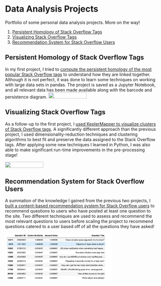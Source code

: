 # Data Analysis Projects
Portfolio of some personal data analysis projects. More on the way!
1. [Persistent Homology of Stack Overflow Tags](Persistent-Homology-of-Stack-Overflow-Tags)
2. [Visualizing Stack Overflow Tags](Visualizing-Stack-Overflow-Tags)
3. [Recommendation System for Stack Overflow Users](Recommendation-System-for-Stack-Overflow-Users)
## Persistent Homology of Stack Overflow Tags
In my first project, I tried to [compute the persistent homology of the most popular Stack Overflow tags](https://github.com/daniel-rossano/Data-Analysis-Projects/blob/main/Persistent%20Homology%20SO%20Tags/Persistent%20Homology%20of%20Stack%20Overflow%20Tags.ipynb) to understand how they are linked together. Although it is not perfect, it was done to learn some techniques on working with large data sets in pandas. The project is saved as a Jupyter Notebook, and all relevant data has been made available along with the barcode and persistence diagram. <img src="https://user-images.githubusercontent.com/123789570/246283541-32f5d9b1-0af4-4342-88a5-74494eede5e1.png" width="50%" height="50%"/>

## Visualizing Stack Overflow Tags
As a follow-up to the first project, I [used KeplerMapper to visualize clusters of Stack Overflow tags](https://nbviewer.org/github/daniel-rossano/Data-Analysis-Projects/blob/main/Visualizing%20Stack%20Overflow%20Tags/Visualizing%20Stack%20Overflow%20Tags%20Using%20KeplerMapper.ipynb). A significantly different approach than the previous project, I used dimensionality-reduction techniques and clustering algorithms to best fit and preserve the data assigned to the Stack Overflow tags. After applying some new techniques I learned in Python, I was also able to make significant run-time improvements in the pre-processing stage!

<img src = "https://user-images.githubusercontent.com/123789570/246283683-b425d5a1-0849-4253-aa75-ba912ab14824.png" width="50%" height="50%" />

## Recommendation System for Stack Overflow Users
A summation of the knowledge I gained from the previous two projects, I [built a content-based recommendation system for Stack Overflow users](https://github.com/daniel-rossano/Data-Analysis-Projects/blob/main/Recommendation%20System%20for%20Stack%20Overflow%20Users/Recommendation%20System%20for%20Stack%20Overflow%20Users.ipynb) to recommend questions to users who have posted at least one question to the site. Two different techniques are used to assess and recommend the most relevant questions to users before scaling the project to recommend questions catered to a user based off of all the questions they have asked!

<img src="https://github.com/daniel-rossano/Data-Analysis-Projects/blob/main/Recommendation%20System%20for%20Stack%20Overflow%20Users/Samples/RecommenderScreenshot.png?raw=true" width="70%" height="50%"/>
